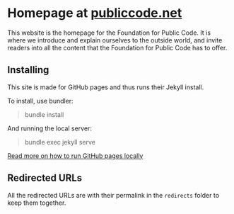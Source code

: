 # Homepage at [publiccode.net](https://publiccode.net)

This website is the homepage for the Foundation for Public Code. It is where we introduce and explain ourselves to the outside world, and invite readers into all the content that the Foundation for Public Code has to offer.

## Installing

This site is made for GitHub pages and thus runs their Jekyll install.

To install, use bundler:

> bundle install

And running the local server:

> bundle exec jekyll serve

[Read more on how to run GitHub pages locally](https://help.github.com/articles/setting-up-your-github-pages-site-locally-with-jekyll/)

## Redirected URLs

All the redirected URLs are with their permalink in the `redirects` folder to keep them together.

